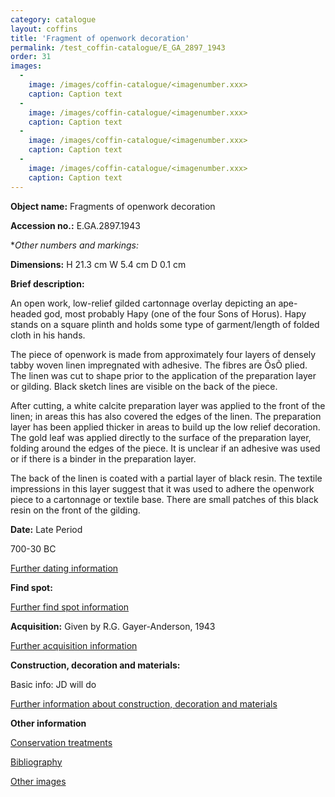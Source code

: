 ```yaml
---
category: catalogue
layout: coffins
title: 'Fragment of openwork decoration'
permalink: /test_coffin-catalogue/E_GA_2897_1943
order: 31
images: 
  -
    image: /images/coffin-catalogue/<imagenumber.xxx>
    caption: Caption text
  -
    image: /images/coffin-catalogue/<imagenumber.xxx>
    caption: Caption text
  -
    image: /images/coffin-catalogue/<imagenumber.xxx>
    caption: Caption text
  -
    image: /images/coffin-catalogue/<imagenumber.xxx>
    caption: Caption text
---
```


**Object name:** 
Fragments of openwork decoration

**Accession no.:** 
E.GA.2897.1943

**Other numbers and markings:*
<other numbers etc.>

**Dimensions:** 
H 21.3 cm
W 5.4 cm
D 0.1 cm

**Brief description:** 

An open work, low-relief gilded cartonnage overlay depicting an ape-headed god, most probably Hapy (one of the four Sons of Horus). Hapy stands on a square plinth and holds some type of garment/length of folded cloth in his hands.

The piece of openwork is made from approximately four layers of densely tabby woven linen impregnated with adhesive. The fibres are ÔsÕ plied. The linen was cut to shape prior to the application of the preparation layer or gilding. Black sketch lines are visible on the back of the piece.

After cutting, a white calcite preparation layer was applied to the front of the linen; in areas this has also covered the edges of the linen. The preparation layer has been applied thicker in areas to build up the low relief decoration. The gold leaf was applied directly to the surface of the preparation layer, folding around the edges of the piece. It is unclear if an adhesive was used or if there is a binder in the preparation layer.

The back of the linen is coated with a partial layer of black resin. The textile impressions in this layer suggest that it was used to adhere the openwork piece to a cartonnage or textile base. There are small patches of this black resin on the front of the gilding.

**Date:**
Late Period

700-30 BC


[Further dating information](/catalogue_extras/E_GA_2897_1943_dating)

**Find spot:**
<Basic find spot information>

[Further find spot information](/catalogue_extras/E_GA_2897_1943_findspot)

**Acquisition:**
Given by R.G. Gayer-Anderson, 1943

[Further acquisition information](/catalogue_extras/E_GA_2897_1943_acquisition)

**Construction, decoration and materials:**

Basic info: JD will do

[Further information about construction, decoration and materials](/catalogue_extras/E_GA_2897_1943_materials)


**Other information**

[Conservation treatments](/catalogue_extras/E_GA_2897_1943_conservation)

[Bibliography](/catalogue_extras/E_GA_2897_1943_bibliography)

[Other images](/catalogue_extras/E_GA_2897_1943_imagesheet)

